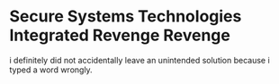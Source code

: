 # Secure Systems Technologies Integrated Revenge Revenge
i definitely did not accidentally leave an unintended solution because i typed a word wrongly.


